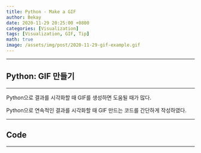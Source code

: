 ```yaml
---
title: Python - Make a GIF
author: Bekay
date: 2020-11-29 20:25:00 +0800
categories: [Visualization]
tags: [Visualization, GIF, Tip]
math: true
image: /assets/img/post/2020-11-29-gif-example.gif
---
```



---
## Python: GIF 만들기
---
Python으로 결과를 시각화할 때 GIF를 생성하면 도움될 때가 많다.

Python으로 연속적인 결과를 시각화할 때 GIF 만드는 코드를 간단하게 작성하였다.


---
## Code
---
<script src="https://gist.github.com/BekayKang/734b085fdf1c36c649bf411ba98acd86.js"></script>